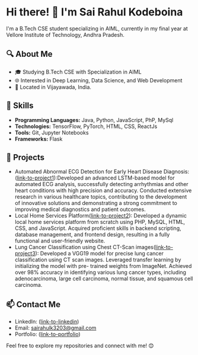# Hi there! 👋 I'm Sai Rahul Kodeboina

I'm a B.Tech CSE student specializing in AIML, currently in my final year at Vellore Institute of Technology, Andhra Pradesh.

## 🔍 About Me

- 🎓 Studying B.Tech CSE with Specialization in AIML
- 🌐 Interested in Deep Learning, Data Science, and Web Development
- 📍 Located in Vijayawada, India.

## 🚀 Skills

- **Programming Languages:** Java, Python, JavaScript, PhP, MySql
- **Technologies:** TensorFlow, PyTorch, HTML, CSS, ReactJs
- **Tools:** Git, Jupyter Notebooks
- **Frameworks:** Flask

## 🌱 Projects

- Automated Abnormal ECG Detection for Early Heart
Disease Diagnosis:([link-to-project1](https://github.com/SaiRahul12/DeepLearningProject)):Developed an advanced LSTM-based model for automated ECG
analysis, successfully detecting arrhythmias and other heart
conditions with high precision and accuracy.
Conducted extensive research in various healthcare topics,
contributing to the development of innovative solutions and
demonstrating a strong commitment to improving medical
diagnostics and patient outcomes.
- Local Home Services Platform([link-to-project2](https://github.com/SaiRahul12/LungCancerClassification)): Developed a dynamic local home services platform from scratch
using PHP, MySQL, HTML, CSS, and JavaScript.
Acquired proficient skills in backend scripting, database
management, and frontend design, resulting in a fully functional
and user-friendly website.
- Lung Cancer Classification using Chest CT-Scan images([link-to-project3](https://github.com/SaiRahul12/LungCancerClassification)): Developed a VGG19 model for precise lung cancer classification
using CT scan images.
Leveraged transfer learning by initializing the model with pre-
trained weights from ImageNet.
Achieved over 98% accuracy in identifying various lung cancer
types, including adenocarcinoma, large cell carcinoma, normal
tissue, and squamous cell carcinoma.

## 📫 Contact Me

- LinkedIn: ([link-to-linkedin](https://www.linkedin.com/in/sai-rahul-769400192))
- Email: sairahulk3203@gmail.com
- Portfolio: ([link-to-portfolio](https://sairahul12.github.io/RahulPortfolio/))

Feel free to explore my repositories and connect with me! 😊

<!--
**SaiRahul12/SaiRahul12** is a ✨ _special_ ✨ repository because its `README.md` (this file) appears on your GitHub profile.

Here are some ideas to get you started:

- 🔭 I’m currently working on ...
- 🌱 I’m currently learning ...
- 👯 I’m looking to collaborate on ...
- 🤔 I’m looking for help with ...
- 💬 Ask me about ...
- 📫 How to reach me: ...
- 😄 Pronouns: ...
- ⚡ Fun fact: ...
-->

